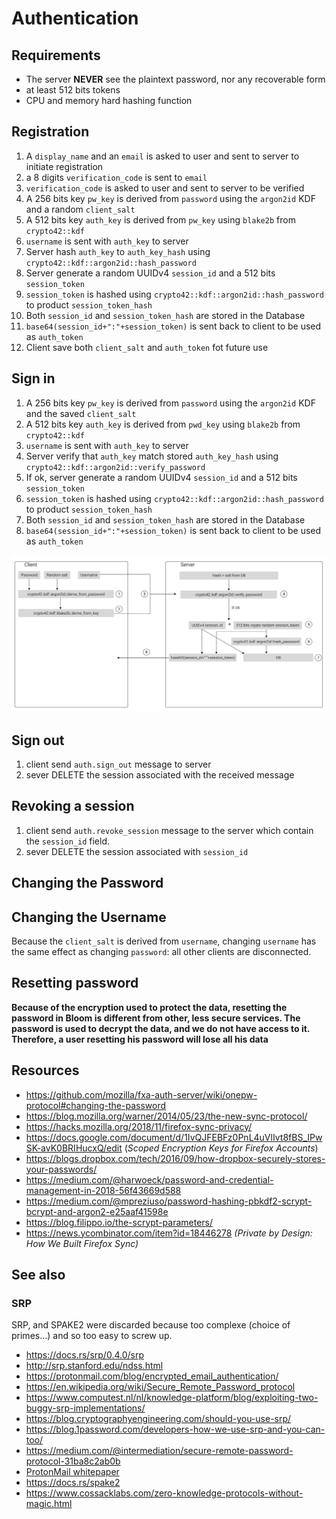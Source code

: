 # Authentication

## Requirements

* The server **NEVER** see the plaintext password, nor any recoverable form
* at least 512 bits tokens
* CPU and memory hard hashing function

## Registration

1. A `display_name` and an `email` is asked to user and sent to server to initiate registration
2. a 8 digits `verification_code` is sent to `email`
3. `verification_code` is asked to user and sent to server to be verified
4. A 256 bits key `pw_key` is derived from `password` using the `argon2id` KDF and a random `client_salt`
5. A 512 bits key `auth_key` is derived from `pw_key` using `blake2b` from `crypto42::kdf`
6. `username` is sent with `auth_key` to server
7. Server hash `auth_key` to `auth_key_hash` using `crypto42::kdf::argon2id::hash_password`
8. Server generate a random UUIDv4 `session_id` and a 512 bits `session_token`
9. `session_token` is hashed using `crypto42::kdf::argon2id::hash_password` to product `session_token_hash`
10. Both `session_id` and `session_token_hash` are stored in the Database
11. `base64(session_id+":"+session_token)` is sent back to client to be used as `auth_token`
12. Client save both `client_salt` and `auth_token` fot future use

## Sign in

1. A 256 bits key `pw_key` is derived from `password` using the `argon2id` KDF and the saved `client_salt`
2. A 512 bits key `auth_key` is derived from `pwd_key` using `blake2b` from `crypto42::kdf`
3. `username` is sent with `auth_key` to server
4. Server verify that `auth_key` match stored `auth_key_hash` using `crypto42::kdf::argon2id::verify_password`
5. If ok, server generate a random UUIDv4 `session_id` and a 512 bits `session_token`
6. `session_token` is hashed using `crypto42::kdf::argon2id::hash_password` to product `session_token_hash`
7. Both `session_id` and `session_token_hash` are stored in the Database
8. `base64(session_id+":"+session_token)` is sent back to client to be used as `auth_token`

![architecture](../assets/bloom_auth_sign_in.jpg)


## Sign out

1. client send `auth.sign_out` message to server
2. sever DELETE the session associated with the received message

## Revoking a session

1. client send `auth.revoke_session` message to the server which contain the `session_id` field.
2. sever DELETE the session associated with `session_id`


## Changing the Password

## Changing the Username

Because the `client_salt` is derived from `username`, changing `username` has the same effect as
changing `password`: all other clients are disconnected.


## Resetting password

**Because of the encryption used to protect the data, resetting the password in Bloom is different
from other, less secure services. The password is used to decrypt the data, and we do not have access to it.
Therefore, a user resetting his password will lose all his data**

## Resources

* https://github.com/mozilla/fxa-auth-server/wiki/onepw-protocol#changing-the-password
* https://blog.mozilla.org/warner/2014/05/23/the-new-sync-protocol/
* https://hacks.mozilla.org/2018/11/firefox-sync-privacy/
* https://docs.google.com/document/d/1IvQJFEBFz0PnL4uVlIvt8fBS_IPwSK-avK0BRIHucxQ/edit (*Scoped Encryption Keys for Firefox Accounts*)
* https://blogs.dropbox.com/tech/2016/09/how-dropbox-securely-stores-your-passwords/
* https://medium.com/@harwoeck/password-and-credential-management-in-2018-56f43669d588
* https://medium.com/@mpreziuso/password-hashing-pbkdf2-scrypt-bcrypt-and-argon2-e25aaf41598e
* https://blog.filippo.io/the-scrypt-parameters/
* https://news.ycombinator.com/item?id=18446278 *(Private by Design: How We Built Firefox Sync)*


## See also

### SRP

SRP, and SPAKE2 were discarded because too complexe (choice of primes...) and so too easy to screw up.

* https://docs.rs/srp/0.4.0/srp
* http://srp.stanford.edu/ndss.html
* https://protonmail.com/blog/encrypted_email_authentication/
* https://en.wikipedia.org/wiki/Secure_Remote_Password_protocol
* https://www.computest.nl/nl/knowledge-platform/blog/exploiting-two-buggy-srp-implementations/
* https://blog.cryptographyengineering.com/should-you-use-srp/
* https://blog.1password.com/developers-how-we-use-srp-and-you-can-too/
* https://medium.com/@intermediation/secure-remote-password-protocol-31ba8c2ab0b
* [ProtonMail whitepaper](/assets/resources/protonmail-whitepaper.pdf)
* https://docs.rs/spake2
* https://www.cossacklabs.com/zero-knowledge-protocols-without-magic.html
